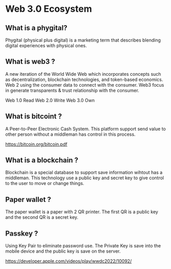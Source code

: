 # Web 3.0 Ecosystem 

## What is a phygital?
Phygital (physical plus digital) is a marketing term that describes blending digital experiences with physical ones.

## What is web3 ? 

A new iteration of the World Wide Web which incorporates concepts such as decentralization, blockchain technologies, and token-based economics. Web 2 using the consumer data to connect with the consumer. Web3 focus in generate transparents & trust relationship with the consumer. 

Web 1.0  Read 
Web 2.0  Write
Web 3.0  Own 

## What is bitcoint ?

A Peer-to-Peer Electronic Cash System. This platform support send value to other person without a middleman has control in this process. 

https://bitcoin.org/bitcoin.pdf

## What is a blockchain ? 

Blockchain is a special database to support save information wihtout has a middleman. This technology use a public key and secret key to give control to the user to move or change things. 

## Paper wallet ? 

The paper wallet is a paper with 2 QR printer. The first QR is a public key and the second QR is a secret key.

## Passkey ?

Using Key Pair to eliminate password use. The Private Key is save into the mobile device and the public key is save on the server. 

https://developer.apple.com/videos/play/wwdc2022/10092/








